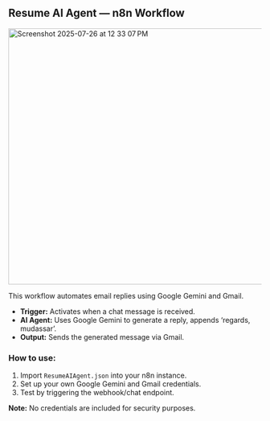 ## Resume AI Agent — n8n Workflow

<img width="898" height="509" alt="Screenshot 2025-07-26 at 12 33 07 PM" src="https://github.com/user-attachments/assets/282b3d26-c831-4b42-a741-f304402f68fb" />


This workflow automates email replies using Google Gemini and Gmail.
- **Trigger:** Activates when a chat message is received.
- **AI Agent:** Uses Google Gemini to generate a reply, appends ‘regards, mudassar’.
- **Output:** Sends the generated message via Gmail.

### How to use:
1. Import `ResumeAIAgent.json` into your n8n instance.
2. Set up your own Google Gemini and Gmail credentials.
3. Test by triggering the webhook/chat endpoint.

**Note:** No credentials are included for security purposes.
